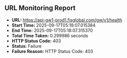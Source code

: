 ## URL Monitoring Report

- **URL:** https://api-gw1-prod1.fisglobal.com/gw/v1/health
- **Start Time:** 2025-09-17T05:18:07.015384
- **End Time:** 2025-09-17T05:18:07.315370
- **Total Time Taken:** 0.299986 seconds
- **HTTP Status Code:** 403
- **Status:** Failure
- **Failure Reason:** HTTP Status Code: 403
